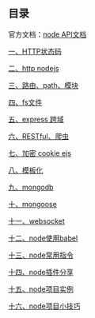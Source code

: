 ## 目录官方文档：[node API文档](http://nodejs.cn/api/)[一、HTTP状态码](HTTP状态码.md)[二、http nodejs](node-01%20http%20nodejs.md)[三、路由、path、模块](node-02%20路由、path、模块.md)[四、fs文件](node-03%20fs文件.md)[五、express 跨域](node-04%20express%20跨域.md)[六、RESTful、爬虫](node-05%20RESTful、爬虫.md)[七、加密 cookie ejs](node-06%20加密%20cookie%20ejs.md)[八、模板化](node-07%20模板化.md)[九、mongodb](node-08%20mongodb.md)[十、mongoose](node-09%20mongoose.md)[十一、websocket](node-10%20websocket.md)[十二、node使用babel](node使用babel.md)[十三、node常用指令](node常用指令.md)[十四、node插件分享](node插件分享.md)[十五、node项目实例](node项目实例.md)[十六、node项目小技巧](node项目小技巧.md)
